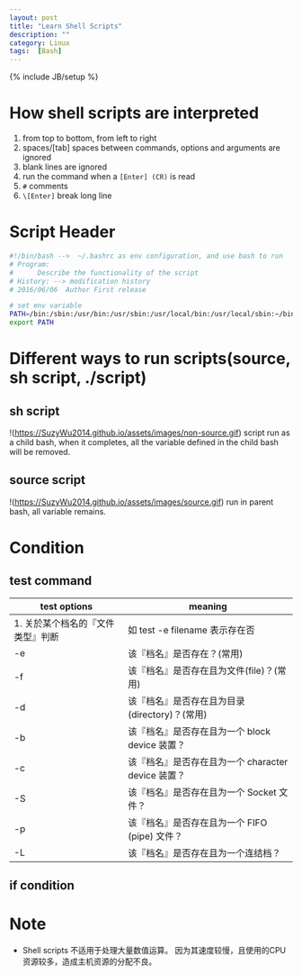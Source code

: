```yaml
---
layout: post
title: "Learn Shell Scripts"
description: ""
category: Linux
tags:  [Bash]
---
```

{% include JB/setup %}

# How shell scripts are interpreted 
1. from top to bottom, from left to right 
2. spaces/[tab] spaces between commands, options and arguments are ignored
3. blank lines are ignored
4. run the command when a `[Enter] (CR)` is read
5. `#` comments
6. `\[Enter]` break long line

# Script Header 

```bash
#!/bin/bash -->  ~/.bashrc as env configuration, and use bash to run 
# Program:
#      Describe the functionality of the script 
# History: --> modification history
# 2016/06/06  Author First release

# set env variable
PATH=/bin:/sbin:/usr/bin:/usr/sbin:/usr/local/bin:/usr/local/sbin:~/bin
export PATH

```

# Different ways to run scripts(source, sh script, ./script)

## sh script 
!(https://SuzyWu2014.github.io/assets/images/non-source.gif)
script run as a child bash, when it completes, all the variable defined in the child bash will be removed.

## source script 
!(https://SuzyWu2014.github.io/assets/images/source.gif)
run in parent bash, all variable remains.

# Condition

## test command 
| test options | meaning |
|--------------|---------|
|1. 关於某个档名的『文件类型』判断|如 test -e filename 表示存在否|
|-e  | 该『档名』是否存在？(常用)|
|-f  | 该『档名』是否存在且为文件(file)？(常用)|
|-d  | 该『档名』是否存在且为目录(directory)？(常用)|
|-b  | 该『档名』是否存在且为一个 block device 装置？|
|-c  | 该『档名』是否存在且为一个 character device 装置？|
|-S  | 该『档名』是否存在且为一个 Socket 文件？|
|-p  | 该『档名』是否存在且为一个 FIFO (pipe) 文件？|
|-L  | 该『档名』是否存在且为一个连结档？|

## if condition

# Note
+ Shell scripts 不适用于处理大量数值运算。 因为其速度较慢，且使用的CPU资源较多，造成主机资源的分配不良。